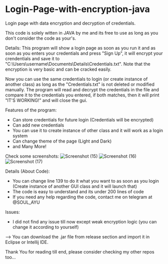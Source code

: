 # Login-Page-with-encryption-java
Login page with data encryption and decryption of credentials.

This code is solely witten in JAVA by me and its free to use as long as you don't consider the code as your's.

Details:
This program will show a login page as soon as you run it and as soon as you enters your credentials and press "Sign Up", it will encrypt your crendentials and save it to "C:\Users\username\Documents\Details\Credentials.txt". Note that the encryption is very basic and can be cracked easily.

Now you can use the same credentials to login (or create instance of another class) as long as the "Credentials.txt" is not deleted or modified manually. The program will read and decrypt the credentials in the file and compare it to the credentials you entered, if both matches, then it will print "IT'S WORKING!" and will close the gui.

Features of the program:
* Can store credentials for future login (Credentials will be encrypted)
* Can add new credentials
* You can use it to create instance of other class and it will work as a login system
* Can change theme of the page (Light and Dark)
* and Many More!

Check some screenshots:
![Screenshot (15)](https://user-images.githubusercontent.com/119154806/204243974-a5772a56-167d-4871-9075-ed42161656a5.png)
![Screenshot (16)](https://user-images.githubusercontent.com/119154806/204244012-9cbbc6f3-8db7-473c-8ac4-4daee71dfd64.png)
![Screenshot (17)](https://user-images.githubusercontent.com/119154806/204244038-ddc4a632-f1cd-4702-86b0-0c406400dc7d.png)

Details (About Code):
* You can change line 139 to do it what you want to as soon as you login (Create instance of another GUI class and it will launch that)
* The code is easy to understand and its under 200 lines of code
* If you need any help regarding the code, contact me on telegram at @SOUL_AYU

Issues:
* I did not find any issue till now except weak encryption logic (you can change it according to yourself)

--> You can download the .jar file from release section and import it in Eclipse or Intellij IDE.

Thank You for reading till end, please consider checking my other repos too...
